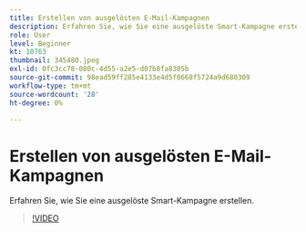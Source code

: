```yaml
---
title: Erstellen von ausgelösten E-Mail-Kampagnen
description: Erfahren Sie, wie Sie eine ausgelöste Smart-Kampagne erstellen.
role: User
level: Beginner
kt: 10763
thumbnail: 345480.jpeg
exl-id: 0fc3cc78-080c-4d55-a2e5-d07b8fa8305b
source-git-commit: 98ead59ff285e4133e4d5f0668f5724a9d680309
workflow-type: tm+mt
source-wordcount: '28'
ht-degree: 0%

---
```


# Erstellen von ausgelösten E-Mail-Kampagnen

Erfahren Sie, wie Sie eine ausgelöste Smart-Kampagne erstellen.

>[!VIDEO](https://video.tv.adobe.com/v/345480/?quality=12&learn=on)
